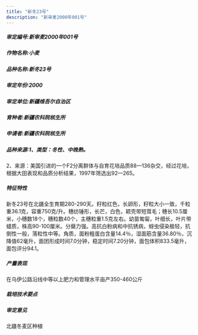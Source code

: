 ```yaml
---
title: "新冬23号"
description: "新审麦2000年001号"
---
```

##### 审定编号:新审麦2000年001号

##### 作物名称:小麦

##### 品种名称:新冬23号

##### 审定年份:2000

##### 审定单位:新疆维吾尔自治区

##### 育种者:新疆农科院核生所

##### 申请者:新疆农科院核生所

##### 品种来源:1、类型：冬性、中晚熟。
2、来源：美国引进的一个F2分离群体与自育花培品质88—136杂交，经过花培，根据大田表现和品质分析结果，1997年筛选出92—265。

##### 特征特性
新冬23号在北疆全生育期280-290天。籽粒红色，长卵形，籽粒大小一致，千粒重36.1克，容重750克/升。穗纺锤形，长芒，白色，颖壳带短茸毛；穗长10.5厘米，小穗数18个，穗粒数40个，主穗粒重1.5克左右。幼苗匍匐，叶细长，叶片带蜡质，株高90-100厘米。分蘖力强。高抗白粉病和中抗锈病，蚜虫侵染极轻，抗倒性一般，落粒性中等。角质，面粉粗蛋白含量14.4％，湿面筋含量36.80％，沉降值62毫升，面团形成时间7.0分钟，稳定时间7.20分钟，面包体积833.5毫升，面包评分94.1。

##### 产量表现
在乌伊公路沿线中等以上肥力和管理水平亩产350-460公斤

##### 栽培技术要点


##### 审定意见
北疆冬麦区种植
